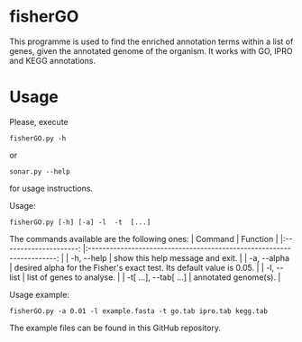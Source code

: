 # fisherGO

This programme is used to find the enriched annotation terms within a list of genes, given the annotated genome of the organism. It works with GO, IPRO and KEGG annotations.

# Usage

Please, execute
``` 
fisherGO.py -h
```
or
```
sonar.py --help
```
for usage instructions.

Usage:
```
fisherGO.py [-h] [-a] -l  -t  [...]
```

The commands available are the following ones:
|        Command        	|                                Function                               	|
|:---------------------:	|:---------------------------------------------------------------------:	|
| -h, --help            	| show this help message and exit.                                      	|
| -a, --alpha           	| desired alpha for the Fisher's exact test. Its default value is 0.05. 	|
| -l, --list            	| list of genes to analyse.                                             	|
| -t[ ...], --tab[ ...] 	| annotated genome(s).                                                  	|

Usage example:
```
fisherGO.py -a 0.01 -l example.fasta -t go.tab ipro.tab kegg.tab
```
The example files can be found in this GitHub repository.

